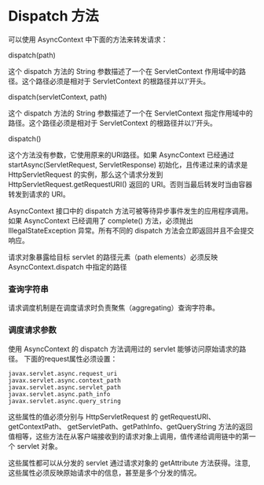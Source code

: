 Dispatch 方法
====

可以使用 AsyncContext 中下面的方法来转发请求：

dispatch(path)

这个 dispatch 方法的 String 参数描述了一个在 ServletContext 作用域中的路径。这个路径必须是相对于 ServletContext 的根路径并以’/’开头。

dispatch(servletContext, path)

这个 dispatch 方法的 String 参数描述了一个在 ServletContext 指定作用域中的路径。这个路径必须是相对于 ServletContext 的根路径并以’/’开头。

dispatch()

这个方法没有参数，它使用原来的URI路径。如果 AsyncContext 已经通过 startAsync(ServletRequest, ServletResponse) 初始化，且传递过来的请求是 HttpServletRequest 的实例，那么这个请求分发到HttpServletRequest.getRequestURI() 返回的 URI。否则当最后转发时当由容器转发到请求的 URI。

AsyncContext 接口中的 dispatch 方法可被等待异步事件发生的应用程序调用。如果 AsyncContext 已经调用了 complete() 方法，必须抛出IllegalStateException 异常。所有不同的 dispatch 方法会立即返回并且不会提交响应。

请求对象暴露给目标 servlet 的路径元素（path elements）必须反映AsyncContext.dispatch 中指定的路径

### 查询字符串

请求调度机制是在调度请求时负责聚焦（aggregating）查询字符串。

### 调度请求参数

使用 AsyncContext 的 dispatch 方法调用过的 servlet 能够访问原始请求的路径。
下面的request属性必须设置：

    javax.servlet.async.request_uri
    javax.servlet.async.context_path
    javax.servlet.async.servlet_path
    javax.servlet.async.path_info
    javax.servlet.async.query_string

这些属性的值必须分别与 HttpServletRequest 的 getRequestURI、getContextPath、 getServletPath、getPathInfo、getQueryString 方法的返回值相等，这些方法在从客户端接收到的请求对象上调用，值传递给调用链中的第一个 servlet 对象。

这些属性都可以从分发的 servlet 通过请求对象的 getAttribute 方法获得。注意,这些属性必须反映原始请求中的信息，甚至是多个分发的情况。

